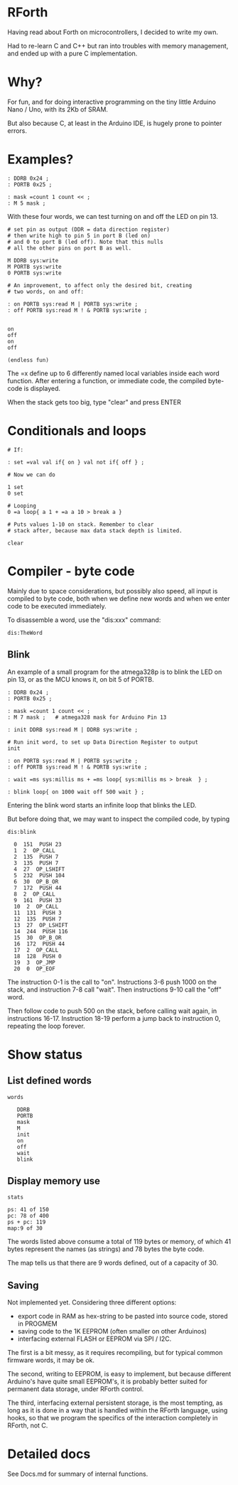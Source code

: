 # RForth

Having read about Forth on microcontrollers, I decided to write my own.

Had to re-learn C and C++ but ran into troubles with memory management, and
ended up with a pure C implementation. 

# Why?

For fun, and for doing interactive programming on the tiny little Arduino
Nano / Uno, with its 2Kb of SRAM. 

But also because C, at least in the Arduino IDE, is hugely prone to
pointer errors.


# Examples?

```
: DDRB 0x24 ;
: PORTB 0x25 ;

: mask =count 1 count << ;
: M 5 mask ;

```

With these four words, we can test turning on and off the LED on pin 13.

```
# set pin as output (DDR = data direction register)
# then write high to pin 5 in port B (led on)
# and 0 to port B (led off). Note that this nulls
# all the other pins on port B as well.

M DDRB sys:write  
M PORTB sys:write
0 PORTB sys:write 

# An improvement, to affect only the desired bit, creating
# two words, on and off:

: on PORTB sys:read M | PORTB sys:write ;
: off PORTB sys:read M ! & PORTB sys:write ;


on
off
on
off

(endless fun)

```

The =x define up to 6 differently named local variables inside 
each word function. After entering a function, or immediate code, 
the compiled byte-code is displayed.

When the stack gets too big, type "clear" and press ENTER

# Conditionals and loops

```
# If: 

: set =val val if{ on } val not if{ off } ;

# Now we can do

1 set
0 set

# Looping
0 =a loop{ a 1 + =a a 10 > break a }

# Puts values 1-10 on stack. Remember to clear
# stack after, because max data stack depth is limited.

clear

```


# Compiler - byte code

Mainly due to space considerations, but possibly also speed, all input is 
compiled to byte code, both when we define new words and when we enter code
to be executed immediately.


To disassemble a word, use the "dis:xxx" command:

```
dis:TheWord
```

## Blink 

An example of a small program for the atmega328p is to blink the LED on
pin 13, or as the MCU knows it, on bit 5 of PORTB.

```
: DDRB 0x24 ;
: PORTB 0x25 ;

: mask =count 1 count << ;
: M 7 mask ;   # atmega328 mask for Arduino Pin 13

: init DDRB sys:read M | DDRB sys:write ;

# Run init word, to set up Data Direction Register to output
init 

: on PORTB sys:read M | PORTB sys:write ;
: off PORTB sys:read M ! & PORTB sys:write ;

: wait =ms sys:millis ms + =ms loop{ sys:millis ms > break  } ;

: blink loop{ on 1000 wait off 500 wait } ;
```

Entering the blink word starts an infinite loop that blinks the LED.

But before doing that, we may want to inspect the compiled code,
by typing 
```
dis:blink

  0  151  PUSH 23
  1  2  OP_CALL
  2  135  PUSH 7
  3  135  PUSH 7
  4  27  OP_LSHIFT
  5  232  PUSH 104
  6  30  OP_B_OR
  7  172  PUSH 44
  8  2  OP_CALL
  9  161  PUSH 33
  10  2  OP_CALL
  11  131  PUSH 3
  12  135  PUSH 7
  13  27  OP_LSHIFT
  14  244  PUSH 116
  15  30  OP_B_OR
  16  172  PUSH 44
  17  2  OP_CALL
  18  128  PUSH 0
  19  3  OP_JMP
  20  0  OP_EOF
```

The instruction 0-1 is the call to "on". Instructions 3-6 push 1000 on the stack,
and instruction 7-8 call "wait". Then instructions 9-10 call the "off" word.

Then follow code to push 500 on the stack, before calling wait again, in 
instructions 16-17. Instruction 18-19 perform a jump back to instruction 0, repeating
the loop forever.

# Show status

## List defined words

```
words

   DDRB
   PORTB
   mask
   M
   init
   on
   off
   wait
   blink

```

## Display memory use

```
stats

ps: 41 of 150
pc: 78 of 400
ps + pc: 119
map:9 of 30

```
The words listed above consume a total of 119 bytes or memory, of which 41
bytes represent the names (as strings) and 78 bytes the byte code.

The map tells us that there are 9 words defined, out of a capacity of 30.

## Saving

Not implemented yet. Considering three different options:

- export code in RAM as hex-string to be pasted into source code, stored in PROGMEM
- saving code to the 1K EEPROM (often smaller on other Arduinos)
- interfacing external FLASH or EEPROM via SPI / I2C.

The first is a bit messy, as it requires recompiling, but for typical common firmware
words, it may be ok.

The second, writing to EEPROM, is easy to implement, but because different Arduino's
have quite small EEPROM's, it is probably better suited for permanent data storage,
under RForth control.

The third, interfacing external persistent storage, is the most tempting, as long
as it is done in a way that is handled within the RForth language, using hooks,
so that we program the specifics of the interaction completely in RForth, not C. 

# Detailed docs

See Docs.md for summary of internal functions.





